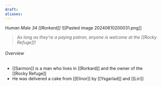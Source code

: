 ```yaml
---
draft: 
aliases:
---
```

*Human Male 34 [[Rorkard]]*
![[Pasted image 20240610200031.png]]
> *As long as they're a paying patron, anyone is welcome at the [[Rocky Refuge]]!*
###### Overview
- [[Sarmon]] is a man who lives in [[Rorkard]] and the owner of the [[Rocky Refuge]]
- He was delivered a cake from [[Elinor]] by [[Ysgarlad]] and [[Liri]]